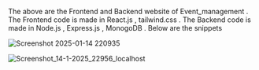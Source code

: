 The above are the Frontend and Backend website of Event_management . 
The Frontend code is made in React.js , tailwind.css .
The Backend code is made in Node.js , Express.js , MonogoDB . 
Below are the snippets 

![Screenshot 2025-01-14 220935](https://github.com/user-attachments/assets/ff997891-3fe6-4268-ae0d-ae982c550ae2)


![Screenshot_14-1-2025_22956_localhost](https://github.com/user-attachments/assets/2470816b-59e4-421b-bc8a-1826e68e04e6)


